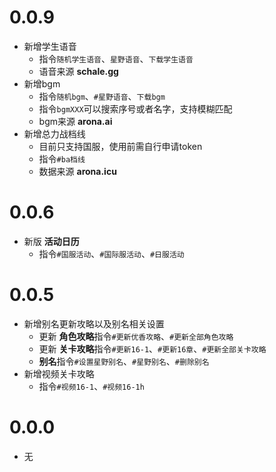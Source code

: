 # 0.0.9

* 新增学生语音
    * 指令`随机学生语音`、`星野语音`、`下载学生语音`
    * 语音来源 **schale.gg**
* 新增bgm
    * 指令`随机bgm`、`#星野语音`、`下载bgm`
    * 指令`bgmXXX`可以搜索序号或者名字，支持模糊匹配
    * bgm来源 **arona.ai**
* 新增总力战档线
    * 目前只支持国服，使用前需自行申请token
    * 指令`#ba档线`
    * 数据来源 **arona.icu**

# 0.0.6

* 新版 **活动日历**
    * 指令`#国服活动`、`#国际服活动`、`#日服活动`

# 0.0.5

* 新增别名更新攻略以及别名相关设置
    * 更新 **角色攻略**指令`#更新优香攻略`、`#更新全部角色攻略`
    * 更新 **关卡攻略**指令`#更新16-1`、`#更新16章`、`#更新全部关卡攻略`
    * **别名**指令`#设置星野别名`、`#星野别名`、`#删除别名`
* 新增视频关卡攻略
    * 指令`#视频16-1`、`#视频16-1h`

# 0.0.0

* 无
